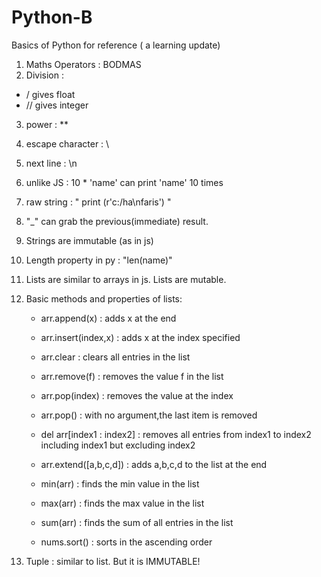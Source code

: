 # Python-B
Basics of Python for reference ( a learning update)


1. Maths Operators : BODMAS
2. Division : 
  * / gives float
  * // gives integer

3. power : **
4. escape character : \
5. next line : \n
6. unlike JS : 10 * 'name' can print 'name' 10 times
7. raw string : " print (r'c:/ha\nfaris') "
8. "_" can grab the previous(immediate) result.
9. Strings are immutable (as in js)
10. Length property in py : "len(name)" 
11. Lists are similar to arrays in js. Lists are mutable.
12. Basic methods and properties of lists: 
    * arr.append(x) : adds x at the end 
    * arr.insert(index,x) : adds x at the index specified
    * arr.clear : clears all entries in the list
    * arr.remove(f) : removes the value f in the list
    * arr.pop(index) : removes the value at the index
    * arr.pop() : with no argument,the last item is removed
    * del arr[index1 : index2] : removes all entries from index1 to index2 including index1 but excluding index2

    * arr.extend([a,b,c,d]) : adds a,b,c,d to the list at the end
    * min(arr) : finds the min value in the list
    * max(arr) : finds the max value in the list
    * sum(arr) : finds the sum of all entries in the list
    * nums.sort() : sorts in the ascending order

13. Tuple : similar to list. But it is IMMUTABLE!    




